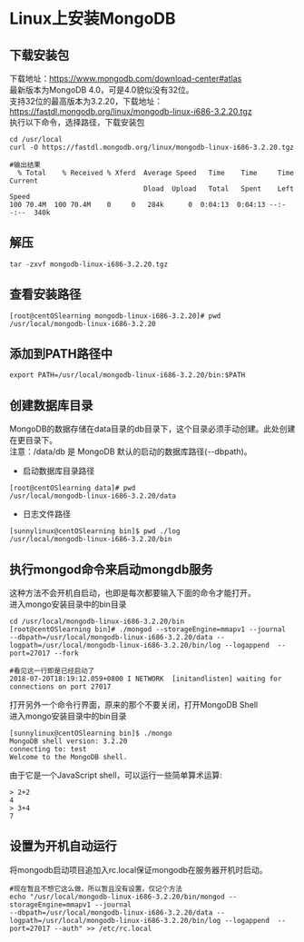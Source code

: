 # Linux上安装MongoDB
## 下载安装包
下载地址：https://www.mongodb.com/download-center#atlas</br>
最新版本为MongoDB 4.0，可是4.0貌似没有32位。</br>
支持32位的最高版本为3.2.20，下载地址：https://fastdl.mongodb.org/linux/mongodb-linux-i686-3.2.20.tgz</br>
执行以下命令，选择路径，下载安装包
```
cd /usr/local
curl -O https://fastdl.mongodb.org/linux/mongodb-linux-i686-3.2.20.tgz

#输出结果
  % Total    % Received % Xferd  Average Speed   Time    Time     Time  Current
                                 Dload  Upload   Total   Spent    Left  Speed
100 70.4M  100 70.4M    0     0   284k      0  0:04:13  0:04:13 --:--:--  340k
```

## 解压
```
tar -zxvf mongodb-linux-i686-3.2.20.tgz
```

## 查看安装路径
```
[root@centOSlearning mongodb-linux-i686-3.2.20]# pwd
/usr/local/mongodb-linux-i686-3.2.20
```

## 添加到PATH路径中
```
export PATH=/usr/local/mongodb-linux-i686-3.2.20/bin:$PATH
```

## 创建数据库目录
MongoDB的数据存储在data目录的db目录下，这个目录必须手动创建。此处创建在更目录下。</br>
注意：/data/db 是 MongoDB 默认的启动的数据库路径(--dbpath)。</br>

* 启动数据库目录路径
```
[root@centOSlearning data]# pwd
/usr/local/mongodb-linux-i686-3.2.20/data
```
* 日志文件路径
```
[sunnylinux@centOSlearning bin]$ pwd ./log
/usr/local/mongodb-linux-i686-3.2.20/bin
```

## 执行mongod命令来启动mongdb服务
这种方法不会开机自启动，也即是每次都要输入下面的命令才能打开。</br>
进入mongo安装目录中的bin目录</br>
```
cd /usr/local/mongodb-linux-i686-3.2.20/bin
[root@centOSlearning bin]# ./mongod --storageEngine=mmapv1 --journal
--dbpath=/usr/local/mongodb-linux-i686-3.2.20/data --logpath=/usr/local/mongodb-linux-i686-3.2.20/bin/log --logappend  --port=27017 --fork 

#看见这一行即是已经启动了
2018-07-20T18:19:12.059+0800 I NETWORK  [initandlisten] waiting for connections on port 27017
```

打开另外一个命令行界面，原来的那个不要关闭，打开MongoDB Shell</br>
进入mongo安装目录中的bin目录</br>
```
[sunnylinux@centOSlearning bin]$ ./mongo
MongoDB shell version: 3.2.20
connecting to: test
Welcome to the MongoDB shell.
```
由于它是一个JavaScript shell，可以运行一些简单算术运算:
```
> 2+2
4
> 3+4
7
```

## 设置为开机自动运行
将mongodb启动项目追加入rc.local保证mongodb在服务器开机时启动。
```
#现在暂且不想它这么做，所以暂且没有设置，仅记个方法
echo "/usr/local/mongodb-linux-i686-3.2.20/bin/mongod --storageEngine=mmapv1 --journal
--dbpath=/usr/local/mongodb-linux-i686-3.2.20/data --logpath=/usr/local/mongodb-linux-i686-3.2.20/bin/log --logappend  --port=27017 --auth" >> /etc/rc.local
```

